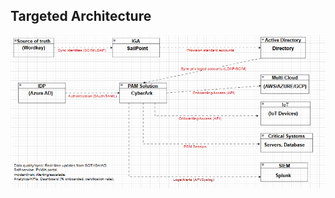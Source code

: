 ## Targeted Architecture

![image_alt](https://github.com/Kristina-1991/CyberArk-Implementation-Portfolio/blob/29f5e0ea013f2e0e644a641c45f5e2bdb5ca5468/Targeted%20architecture%20final.PNG?raw=true)
